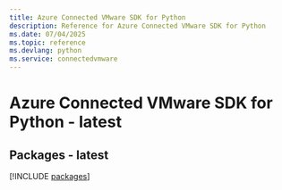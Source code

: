 ```yaml
---
title: Azure Connected VMware SDK for Python
description: Reference for Azure Connected VMware SDK for Python
ms.date: 07/04/2025
ms.topic: reference
ms.devlang: python
ms.service: connectedvmware
---
```

# Azure Connected VMware SDK for Python - latest
## Packages - latest
[!INCLUDE [packages](connected-vmware-index.md)]